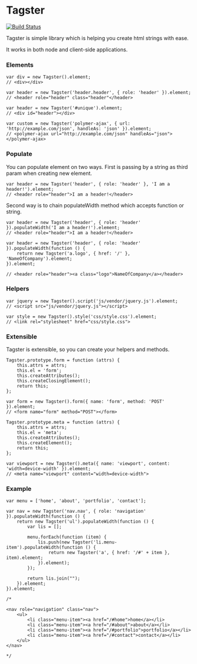 # Tagster

[![Build Status](https://travis-ci.org/goschevski/tagster.svg?branch=master)](https://travis-ci.org/goschevski/tagster)

Tagster is simple library which is helping you create html strings with ease.

It works in both node and client-side applications.

### Elements

```
var div = new Tagster().element;
// <div></div>

var header = new Tagster('header.header', { role: 'header' }).element;
// <header role="header" class="header"</header>

var header = new Tagster('#unique').element;
// <div id="header"></div>

var custom = new Tagster('polymer-ajax', { url: 'http://example.com/json', handleAs: 'json' }).element;
// <polymer-ajax url="http://example.com/json" handleAs="json"></polymer-ajax>
```

### Populate

You can populate element on two ways. First is passing by a string as third param when creating new element.

```
var header = new Tagster('header', { role: 'header' }, 'I am a header!').element;
// <header role="header">I am a header!</header>
```
Second way is to chain populateWidth method which accepts function or string.

```
var header = new Tagster('header', { role: 'header' }).populateWidth('I am a header!').element;
// <header role="header">I am a header!</header>

var header = new Tagster('header', { role: 'header' }).populateWidth(function () {
    return new Tagster('a.logo', { href: '/' }, 'NameOfCompany').element;
}).element;

// <header role="header"><a class="logo">NameOfCompany</a></header>
```

### Helpers

```
var jquery = new Tagster().script('js/vendor/jquery.js').element;
// <script src="js/vendor/jquery.js"></script>
```

```
var style = new Tagster().style('css/style.css').element;
// <link rel="stylesheet" href="css/style.css">
```

### Extensible

Tagster is extensible, so you can create your helpers and methods.

```
Tagster.prototype.form = function (attrs) {
    this.attrs = attrs;
    this.el = 'form';
    this.createAttributes();
    this.createClosingElement();
    return this;
};

var form = new Tagster().form({ name: 'form', method: 'POST' }).element;
// <form name="form" method="POST"></form>

Tagster.prototype.meta = function (attrs) {
    this.attrs = attrs;
    this.el = 'meta';
    this.createAttributes();
    this.createElement();
    return this;
};

var viewport = new Tagster().meta({ name: 'viewport', content: 'width=device-width' }).element;
// <meta name="viewport" content="width=device-width">
```

### Example

```
var menu = ['home', 'about', 'portfolio', 'contact'];

var nav = new Tagster('nav.nav', { role: 'navigation' }).populateWidth(function () {
    return new Tagster('ul').populateWidth(function () {
        var lis = [];

        menu.forEach(function (item) {
            lis.push(new Tagster('li.menu-item').populateWidth(function () {
                return new Tagster('a', { href: '/#' + item }, item).element;
            }).element);
        });

        return lis.join("");
    }).element;
}).element;

/*

<nav role="navigation" class="nav">
    <ul>
        <li class="menu-item"><a href="/#home">home</a></li>
        <li class="menu-item"><a href="/#about">about</a></li>
        <li class="menu-item"><a href="/#portfolio">portfolio</a></li>
        <li class="menu-item"><a href="/#contact">contact</a></li>
    </ul>
</nav>

*/
```